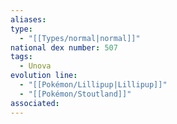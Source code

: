 ```yaml
---
aliases: 
type:
  - "[[Types/normal|normal]]"
national dex number: 507
tags:
  - Unova
evolution line:
  - "[[Pokémon/Lillipup|Lillipup]]"
  - "[[Pokémon/Stoutland]]"
associated: 
---
```

